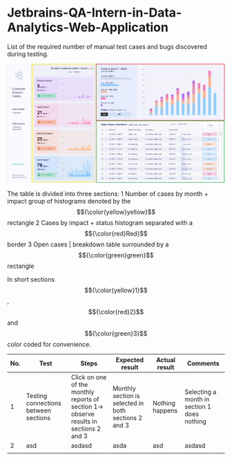 # Jetbrains-QA-Intern-in-Data-Analytics-Web-Application
List of the required number of manual test cases and bugs discovered during testing.

![Customer Support Cases](TableColor.png)


The table is divided into three sections:
1 Number of cases by month + impact group of histograms denoted by the $${\color{yellow}yellow}$$ rectangle
2 Cases by impact + status histogram separated with a $${\color{red}Red}$$ border
3 Open cases | breakdown table surrounded by a $${\color{green}green}$$ rectangle

In short sections $${\color{yellow}1}$$, $${\color{red}2}$$ and $${\color{green}3}$$ color coded for convenience.

|No.| Test | Steps | Expected result | Actual result | Comments |
|---|---|---|---|---|---|
|1|Testing connections between sections|Click on one of the monthly reports of section 1-> observe results in sections 2 and 3|Monthly section is selected in both sections 2 and 3|Nothing happens|Selecting a month in section 1 does nothing|
|2|asd|asdasd|asda|asd|asdasd|
|||||||
